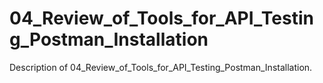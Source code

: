 # 04_Review_of_Tools_for_API_Testing_Postman_Installation

Description of 04_Review_of_Tools_for_API_Testing_Postman_Installation.